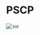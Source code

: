 ﻿# PSCP
![จาร](https://www.it.kmitl.ac.th/_next/image?url=https%3A%2F%2Fs3.www.it.kmitl.co%2Fwwwitkmitl%2Fimage-500x500.png&w=256&q=75)
